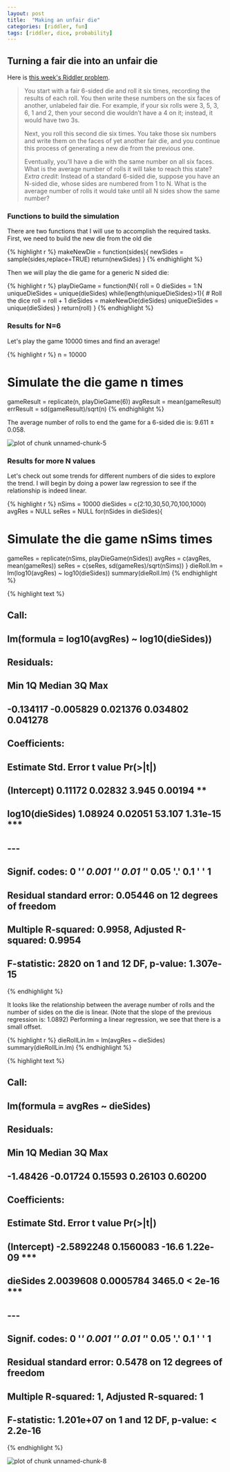 ```yaml
---
layout: post
title:  "Making an unfair die"
categories: [riddler, fun]
tags: [riddler, dice, probability]
---
```



## Turning a fair die into an unfair die

Here is [this week's Riddler problem](https://fivethirtyeight.com/features/can-you-get-the-gloves-out-of-the-box/).  

> You start with a fair 6-sided die and roll it six times, recording the results of each roll. You then write these numbers on the six faces of another, unlabeled fair die. For example, if your six rolls were 3, 5, 3, 6, 1 and 2, then your second die wouldn’t have a 4 on it; instead, it would have two 3s.
> 
> Next, you roll this second die six times. You take those six numbers and write them on the faces of yet another fair die, and you continue this process of generating a new die from the previous one.
> 
> Eventually, you’ll have a die with the same number on all six faces. What is the average number of rolls it will take to reach this state?
> _Extra credit_: Instead of a standard 6-sided die, suppose you have an N-sided die, whose sides are numbered from 1 to N. What is the average number of rolls it would take until all N sides show the same number?

### Functions to build the simulation
There are two functions that I will use to accomplish the required tasks.  First, we need to build the new die from the old die


{% highlight r %}
makeNewDie = function(sides){
  newSides = sample(sides,replace=TRUE)
  return(newSides)
}
{% endhighlight %}

Then we will play the die game for a generic N sided die:

{% highlight r %}
playDieGame = function(N){
  roll = 0
  dieSides = 1:N
  uniqueDieSides = unique(dieSides)
  while(length(uniqueDieSides)>1){
    # Roll the dice
    roll = roll + 1
    dieSides = makeNewDie(dieSides)
    uniqueDieSides = unique(dieSides)
  }
  return(roll)
}
{% endhighlight %}

### Results for N=6
Let's play the game 10000 times and find an average!

{% highlight r %}
n = 10000
# Simulate the die game n times
gameResult = replicate(n, playDieGame(6))
avgResult = mean(gameResult)
errResult = sd(gameResult)/sqrt(n)
{% endhighlight %}

The average number of rolls to end the game for a 6-sided die is: 9.611 ± 0.058.


![plot of chunk unnamed-chunk-5](/figure/2020-03-31-unfairDie/unnamed-chunk-5-1.png)

### Results for more N values
Let's check out some trends for different numbers of die sides to explore the trend.  I will begin by doing a power law regression to see if the relationship is indeed linear.

{% highlight r %}
nSims = 10000
dieSides = c(2:10,30,50,70,100,1000)
avgRes = NULL
seRes = NULL
for(nSides in dieSides){
  # Simulate the die game nSims times
  gameRes = replicate(nSims, playDieGame(nSides))
  avgRes = c(avgRes, mean(gameRes))
  seRes = c(seRes, sd(gameRes)/sqrt(nSims))
}
dieRoll.lm = lm(log10(avgRes) ~ log10(dieSides))
summary(dieRoll.lm)
{% endhighlight %}



{% highlight text %}
## 
## Call:
## lm(formula = log10(avgRes) ~ log10(dieSides))
## 
## Residuals:
##       Min        1Q    Median        3Q       Max 
## -0.134117 -0.005829  0.021376  0.034802  0.041278 
## 
## Coefficients:
##                 Estimate Std. Error t value Pr(>|t|)    
## (Intercept)      0.11172    0.02832   3.945  0.00194 ** 
## log10(dieSides)  1.08924    0.02051  53.107 1.31e-15 ***
## ---
## Signif. codes:  0 '***' 0.001 '**' 0.01 '*' 0.05 '.' 0.1 ' ' 1
## 
## Residual standard error: 0.05446 on 12 degrees of freedom
## Multiple R-squared:  0.9958,	Adjusted R-squared:  0.9954 
## F-statistic:  2820 on 1 and 12 DF,  p-value: 1.307e-15
{% endhighlight %}

It looks like the relationship between the average number of rolls and the number of sides on the die is linear.  (Note that the slope of the previous regression is: 1.0892)  Performing a linear regression, we see that there is a small offset.


{% highlight r %}
dieRollLin.lm = lm(avgRes ~ dieSides)
summary(dieRollLin.lm)
{% endhighlight %}



{% highlight text %}
## 
## Call:
## lm(formula = avgRes ~ dieSides)
## 
## Residuals:
##      Min       1Q   Median       3Q      Max 
## -1.48426 -0.01724  0.15593  0.26103  0.60200 
## 
## Coefficients:
##               Estimate Std. Error t value Pr(>|t|)    
## (Intercept) -2.5892248  0.1560083   -16.6 1.22e-09 ***
## dieSides     2.0039608  0.0005784  3465.0  < 2e-16 ***
## ---
## Signif. codes:  0 '***' 0.001 '**' 0.01 '*' 0.05 '.' 0.1 ' ' 1
## 
## Residual standard error: 0.5478 on 12 degrees of freedom
## Multiple R-squared:      1,	Adjusted R-squared:      1 
## F-statistic: 1.201e+07 on 1 and 12 DF,  p-value: < 2.2e-16
{% endhighlight %}

![plot of chunk unnamed-chunk-8](/figure/2020-03-31-unfairDie/unnamed-chunk-8-1.png)
